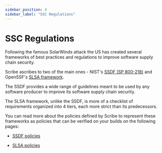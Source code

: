 ```yaml
---
sidebar_position: 4
sidebar_label: "SSC Regulations"
---
```


# SSC Regulations

Following the famous SolarWinds attack the US has created several frameworks of best practices and regulations to improve software supply chain security.

Scribe ascribes to two of the main ones - NIST's [SSDF (SP 800-218)](https://scribesecurity.com/blog/ssdf-nist-800-218-final-version-differences-from-the-draft-and-their-implications-for-you/ "SSDF (SP 800-218) final version – differences from the draft and their implications for you") and OpenSSF's [SLSA framework](https://slsa.dev/provenance/v0.2 "SLSA Framework"). 

The SSDF provides a wide range of guidelines meant to be used by any software producer to improve its software supply chain security.

The SLSA framework, unlike the SSDF, is more of a checklist of requirements organized into 4 tiers, each more strict than its predecessors.  

You can read more about the policies defined by Scribe to represent these frameworks as policies that can be verified on your builds on the following pages:

* [SSDF policies](ssdfpolicies)

* [SLSA policies](slsapolicies)